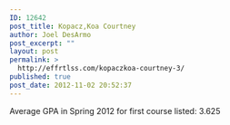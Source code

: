```yaml
---
ID: 12642
post_title: Kopacz,Koa Courtney
author: Joel DesArmo
post_excerpt: ""
layout: post
permalink: >
  http://effrtlss.com/kopaczkoa-courtney-3/
published: true
post_date: 2012-11-02 20:52:37
---
```

<p>Average GPA in Spring 2012 for first course listed: 3.625</p>
